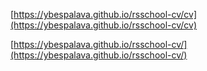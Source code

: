 
[https://ybespalava.github.io/rsschool-cv/cv](https://ybespalava.github.io/rsschool-cv/cv)

[https://ybespalava.github.io/rsschool-cv/](https://ybespalava.github.io/rsschool-cv/)

